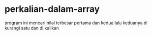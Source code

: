 # perkalian-dalam-array
program ini mencari nilai terbesar pertama dan kedua lalu keduanya di kurangi satu dan di kalikan
